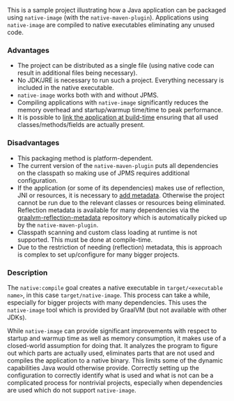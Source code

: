 This is a sample project illustrating how a Java application can be packaged using `native-image` (with the `native-maven-plugin`).
Applications using `native-image` are compiled to native executables eliminating any unused code.

### Advantages

- The project can be distributed as a single file (using native code can result in additional files being necessary).
- No JDK/JRE is necessary to run such a project. Everything necessary is included in the native executable.
- `native-image` works both with and without JPMS.
- Compiling applications with `native-image` significantly reduces the memory overhead and startup/warmup time/time to peak performance.
- It is possible to [link the application at build-time](https://stackoverflow.com/a/79155800/10871900) ensuring that all used classes/methods/fields are actually present.

### Disadvantages

- This packaging method is platform-dependent.
- The current version of the `native-maven-plugin` puts all dependencies on the classpath so making use of JPMS requires additional configuration.
- If the application (or some of its dependencies) makes use of reflection, JNI or resources, it is necessary to [add metadata](https://www.graalvm.org/latest/reference-manual/native-image/metadata/). Otherwise the project cannot be run due to the relevant classes or resources being eliminated. Reflection metadata is available for many dependencies via the [graalvm-reflection-metadata](https://github.com/oracle/graalvm-reachability-metadata/) repository which is automatically picked up by the `native-maven-plugin`.
- Classpath scanning and custom class loading at runtime is not supported. This must be done at compile-time.
- Due to the restriction of needing (reflection) metadata, this is approach is complex to set up/configure for many bigger projects.

### Description

The `native:compile` goal creates a native executable in `target/<executable name>`, in this case `target/native-image`. This process can take a while, especially for bigger projects with many dependencies. This uses the `native-image` tool which is provided by GraalVM (but not available with other JDKs).

While `native-image` can provide significant improvements with respect to startup and warmup time as well as memory consumption, it makes use of a closed-world assumption for doing that. It analyzes the program to figure out which parts are actually used, eliminates parts that are not used and compiles the application to a native binary. This limits some of the dynamic capabilities Java would otherwise provide.
Correctly setting up the configuration to correctly identify what is used and what is not can be a complicated process for nontrivial projects, especially when dependencies are used which do not support `native-image`.
